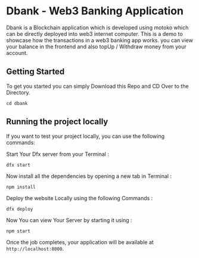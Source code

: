 # Dbank - Web3 Banking Application

Dbank is a Blockchain application which is developed using motoko which can be directly deployed into web3 internet computer. This is a demo to showcase how the transactions in a web3 banking app works. you can view your balance in the frontend and also topUp / Withdraw money from your account.

## Getting Started

To get you started you can simply Download this Repo and CD Over to the Directory.

```
cd dbank
```

## Running the project locally

If you want to test your project locally, you can use the following commands:

 Start Your Dfx server from your Terminal :

```
dfx start 
```

 Now install all the dependencies by opening a new tab in Terminal :

```
npm install
```

 Deploy the website Locally using the following Commands :

```
dfx deploy
```
 Now You can view Your Server by starting it using :
 
 ```
npm start
```
 

Once the job completes, your application will be available at `http://localhost:8000`.

